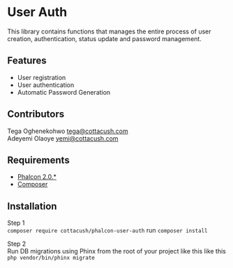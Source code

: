 User Auth
=============
This library contains functions that manages the entire process of user creation, authentication, status update and password management.


Features
--------
* User registration
* User authentication
* Automatic Password Generation


Contributors
------------
Tega Oghenekohwo <tega@cottacush.com>  
Adeyemi Olaoye <yemi@cottacush.com>


Requirements
------------
* [Phalcon 2.0.*](https://docs.phalconphp.com/en/latest/reference/install.html)
* [Composer](https://getcomposer.org/doc/00-intro.md#using-composer)



Installation
------------
Step 1  
`composer require cottacush/phalcon-user-auth`
run `composer install`

Step 2  
Run DB migrations using Phinx from the root of your project like this like this
`php vendor/bin/phinx migrate`